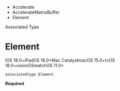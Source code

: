 

- Accelerate
- AccelerateMatrixBuffer
-  Element 

Associated Type

# Element

iOS 18.0+iPadOS 18.0+Mac CatalystmacOS 15.0+tvOS 18.0+visionOSwatchOS 11.0+

``` source
associatedtype Element
```

**Required**

